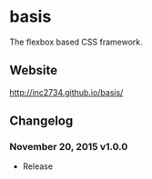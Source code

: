 # basis
The flexbox based CSS framework.

## Website

http://inc2734.github.io/basis/

## Changelog

### November 20, 2015 v1.0.0
* Release
